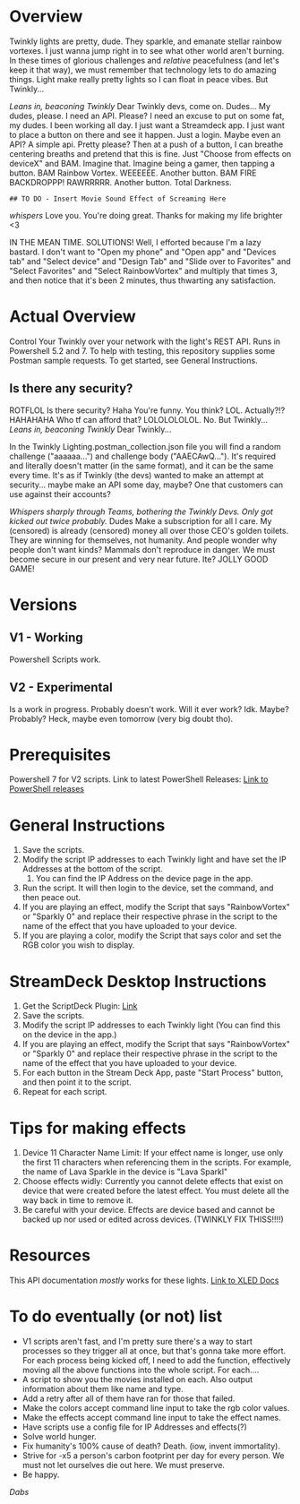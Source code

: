 # Overview
Twinkly lights are pretty, dude. They sparkle, and emanate stellar rainbow vortexes. I just wanna jump right in to see what other world aren't burning. In these times of glorious challenges and *relative* peacefulness (and let's keep it that way), we must remember that technology lets to do amazing things. Light make really pretty lights so I can float in peace vibes.
But Twinkly...

*Leans in, beaconing Twinkly* Dear Twinkly devs, come on. Dudes... My dudes, please. I need an API. Please? I need an excuse to put on some fat, my dudes. I been working all day. I just want a Streamdeck app. I just want to place a button on there and see it happen. Just a login. Maybe even an API? A simple api. Pretty please? Then at a push of a button, I can breathe centering breaths and pretend that this is fine. 
Just "Choose from effects on deviceX" and BAM. 
Imagine that.
Imagine being a gamer, then tapping a button.
BAM
Rainbow Vortex. WEEEEEE.
Another button.
BAM
FIRE BACKDROPPP! RAWRRRRR.
Another button.
Total Darkness.
```
## TO DO - Insert Movie Sound Effect of Screaming Here
```
*whispers* Love you. You're doing great. Thanks for making my life brighter <3

IN THE MEAN TIME. SOLUTIONS!
Well, I efforted because I'm a lazy bastard. I don't want to "Open my phone" and "Open app" and "Devices tab" and "Select device" and "Design Tab" and "Slide over to Favorites" and "Select Favorites" and "Select RainbowVortex" and multiply that times 3, and then notice that it's been 2 minutes, thus thwarting any satisfaction.

# Actual Overview
Control Your Twinkly over your network with the light's REST API. Runs in Powershell 5.2 and 7. To help with testing, this repository supplies some Postman sample requests.
To get started, see General Instructions.


## Is there any security?
ROTFLOL
Is there security?
Haha
You're funny. You think? LOL.
Actually?!? HAHAHAHA
Who tf can afford that? LOLOLOLOLOL.
No.
But Twinkly...
*Leans in, beaconing Twinkly* Dear Twinkly... 

In the Twinkly Lighting.postman_collection.json file you will find a random challenge ("aaaaaa...") and challenge body ("AAECAwQ..."). It's required and literally doesn't matter (in the same format), and it can be the same every time. 
It's as if Twinkly (the devs) wanted to make an attempt at security... maybe make an API some day, maybe? One that customers can use against their accounts? 

*Whispers sharply through Teams, bothering the Twinkly Devs. Only got kicked out twice probably.* 
Dudes
Make a subscription for all I care. My (censored) is already (censored) money all over those CEO's golden toilets. They are winning for themselves, not humanity. And people wonder why people don't want kinds? Mammals don't reproduce in danger. We must become secure in our present and very near future.
Ite?
JOLLY GOOD GAME!

# Versions
## V1 - Working 
Powershell Scripts work. 
## V2 - Experimental
Is a work in progress. Probably doesn't work. Will it ever work? Idk. Maybe? Probably? Heck, maybe even tomorrow (very big doubt tho).

# Prerequisites
Powershell 7 for V2 scripts. Link to latest PowerShell Releases: [Link to PowerShell releases](https://github.com/PowerShell/PowerShell/releases)

# General Instructions
1. Save the scripts.
2. Modify the script IP addresses to each Twinkly light and have set the IP Addresses at the bottom of the script. 
	1. You can find the IP Address on the device page in the app.
3. Run the script. It will then login to the device, set the command, and then peace out. 
4. If you are playing an effect, modify the Script that says "RainbowVortex" or "Sparkly 0" and replace their respective phrase in the script to the name of the effect that you have uploaded to your device.
5. If you are playing a color, modify the Script that says color and set the RGB color you wish to display. 

# StreamDeck Desktop Instructions
1. Get the ScriptDeck Plugin: [Link](https://marketplace.elgato.com/product/windows-scriptdeck-857f01dd-8fd4-44d5-8ec7-67ac850b21d3)
2. Save the scripts.
3. Modify the script IP addresses to each Twinkly light (You can find this on the device in the app.)
4. If you are playing an effect, modify the Script that says "RainbowVortex" or "Sparkly 0" and replace their respective phrase in the script to the name of the effect that you have uploaded to your device.
5. For each button in the Stream Deck App, paste "Start Process" button, and then point it to the script.
6. Repeat for each script.

# Tips for making effects
1. Device 11 Character Name Limit: If your effect name is longer, use only the first 11 characters when referencing them in the scripts. For example, the name of Lava Sparkle in the device is "Lava Sparkl"
2. Choose effects widly: Currently you cannot delete effects that exist on device that were created before the latest effect. You must delete all the way back in time to remove it. 
3. Be careful with your device. Effects are device based and cannot be backed up nor used or edited across devices. (TWINKLY FIX THISS!!!!)


# Resources
This API documentation *mostly* works for these lights. [Link to XLED Docs](https://xled-docs.readthedocs.io/en/latest/rest_api.html#get-led-movie-config)


# To do eventually (or not) list
- V1 scripts aren't fast, and I'm pretty sure there's a way to start processes so they trigger all at once, but that's gonna take more effort. For each process being kicked off, I need to add the function, effectively moving all the above functions into the whole script.
	For each....
- A script to show you the movies installed on each. Also output information about them like name and type.
- Add a retry after all of them have ran for those that failed. 
- Make the colors accept command line input to take the rgb color values. 
- Make the effects accept command line input to take the effect names.
- Have scripts use a config file for IP Addresses and effects(?)
- Solve world hunger.
- Fix humanity's 100% cause of death? Death. (iow, invent immortality).
- Strive for -x5 a person's carbon footprint per day for every person. We must not let ourselves die out here. We must preserve.
- Be happy.






*Dabs*





